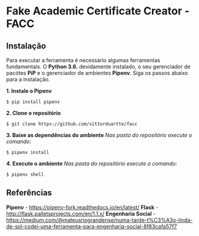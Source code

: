 # Fake Academic Certificate Creator - FACC

## Instalação

Para executar a ferramenta é necessário algumas ferramentas fundamentais. O **Python 3.6.** devidamente instalado, o seu gerenciador de pacótes **PiP** e o gerenciador de ambientes **Pipenv**. Siga os passos abaixo para a instalação.

**1. Instale o Pipenv**
```
$ pip install pipenv

```

**2. Clone o repositório**
```
$ git clone https://github.com/vittorduartte/facc

```

**3. Baixe as dependências do ambiente**
*Nas pasta do repositório execute o comando:*
```
$ pipenv install

```

**4. Execute o ambiente**
*Nas pasta do repositório execute o comando:*
```
$ pipenv shell

```

## Referências

**Pipenv** - https://pipenv-fork.readthedocs.io/en/latest/
**Flask** - http://flask.palletsprojects.com/en/1.1.x/
**Engenharia Social** - https://medium.com/@mateusriograndense/numa-tarde-t%C3%A3o-linda-de-sol-codei-uma-ferramenta-para-engenharia-social-8f83cafa57f7

  

